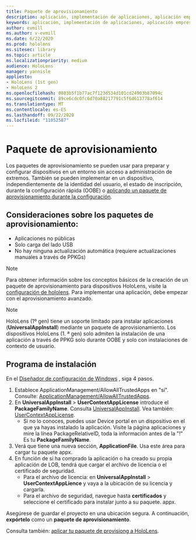 ```yaml
---
title: Paquete de aprovisionamiento
description: aplicación, implementación de aplicaciones, aplicación empresarial demployment, aprovisionamiento
keywords: aplicación, implementación de aplicaciones, aplicación empresarial demployment, aprovisionamiento
author: evmill
ms.author: v-evmill
ms.date: 6/22/2020
ms.prod: hololens
ms.sitesec: library
ms.topic: article
ms.localizationpriority: medium
audience: HoloLens
manager: yannisle
appliesto:
- HoloLens (1st gen)
- HoloLens 2
ms.openlocfilehash: 0803b5f1b77ac7f123d534d101cd24903b87094c
ms.sourcegitcommit: 89ce6cdc0fc6d70a88217791c5f6d613778af614
ms.translationtype: MT
ms.contentlocale: es-ES
ms.lasthandoff: 09/22/2020
ms.locfileid: "11052587"
---
```

# Paquete de aprovisionamiento

Los paquetes de aprovisionamiento se pueden usar para preparar y configurar dispositivos en un entorno sin acceso a administración de extremos. También se pueden implementar en un dispositivo, independientemente de la identidad del usuario, el estado de inscripción, durante la configuración rápida (OOBE) o [aplicando un paquete de aprovisionamiento durante la configuración](https://docs.microsoft.com/hololens/hololens-provisioning##apply-a-provisioning-package-to-hololens-during-setup).

## Consideraciones sobre los paquetes de aprovisionamiento:
* Aplicaciones no públicas
* Solo carga del lado USB
* No hay ninguna actualización automática (requiere actualizaciones manuales a través de PPKGs)

> [!NOTE] 
> Para obtener información sobre los conceptos básicos de la creación de un paquete de aprovisionamiento para dispositivos HoloLens, visite la [configuración de hololens](https://docs.microsoft.com/hololens/hololens-provisioning). Para implementar una aplicación, debe empezar con el aprovisionamiento avanzado. 

> [!NOTE] 
> HoloLens (1º gen) tiene un soporte limitado para instalar aplicaciones (**UniversalAppInstall**) mediante un paquete de aprovisionamiento. Los dispositivos HoloLens (1. ª gen) solo admiten la instalación de una aplicación a través de PPKG solo durante OOBE y solo con instalaciones de contexto de usuario.

## Programa de instalación

En el [Diseñador de configuración de Windows](https://www.microsoft.com/store/productId/9NBLGGH4TX22) , siga 4 pasos.

1. Establece ApplicationManagement/AllowAllTrustedApps en "sí". Consulte: [ApplicationManagement/AllowAllTrustedApps](https://docs.microsoft.com/windows/client-management/mdm/policy-csp-applicationmanagement#applicationmanagement-allowalltrustedapps).
2. En **UniversalAppInstall**  >  **UserContextAppLicense** introduce el **PackageFamilyName**. Consulta [UniversalAppInstall](https://docs.microsoft.com/windows/configuration/wcd/wcd-universalappinstall). Vea también: [UserContextAppLicense](https://docs.microsoft.com/windows/configuration/wcd/wcd-universalappinstall#usercontextapplicense).
    - Si no lo conoces, puedes usar Device portal en un dispositivo en el que ya hayas instalado la aplicación. Visite la página aplicaciones y mire la línea PackageRelativeID, toda la información antes de la "!" Es tu **PackageFamilyName**.
3. Verá que tiene una nueva sección, **ApplicationFile**. Usa este área para cargar tu paquete appx. 
4. En función de si ha comprado la aplicación o ha creado su propia aplicación de LOB, tendrá que cargar el archivo de licencia o el certificado de seguridad.
    - Para el archivo de licencia: en **UniversalAppInstall**  >  **UserContextAppLience** y vaya a la ubicación de su licencia y cargarla. 
    - Para el archivo de seguridad, navegue hasta **certificados** y seleccione el certificado para instalar junto a su paquete. appx. 

Asegúrese de guardar el proyecto en una ubicación segura. A continuación, **expórtelo** como un **paquete de aprovisionamiento**.  
    
Consulta también: [aplicar tu paquete de provisiong a HoloLens](https://docs.microsoft.com/hololens/hololens-provisioning#apply-a-provisioning-package-to-hololens-during-setup).
